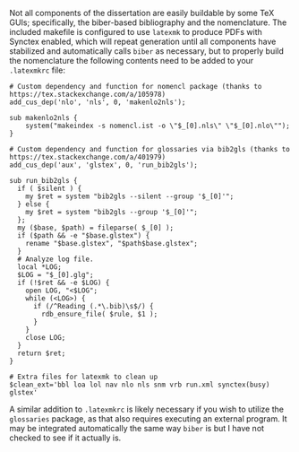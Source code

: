 Not all components of the dissertation are easily buildable by some TeX GUIs; specifically, the biber-based bibliography and the nomenclature. The included makefile is configured to use `latexmk` to produce PDFs with Synctex enabled, which will repeat generation until all components have stabilized and automatically calls `biber` as necessary, but to properly build the nomenclature the following contents need to be added to your `.latexmkrc` file:

    # Custom dependency and function for nomencl package (thanks to https://tex.stackexchange.com/a/105978)
    add_cus_dep('nlo', 'nls', 0, 'makenlo2nls');

    sub makenlo2nls {
        system("makeindex -s nomencl.ist -o \"$_[0].nls\" \"$_[0].nlo\"");
    }

    # Custom dependency and function for glossaries via bib2gls (thanks to https://tex.stackexchange.com/a/401979)
    add_cus_dep('aux', 'glstex', 0, 'run_bib2gls');

    sub run_bib2gls {
      if ( $silent ) {
        my $ret = system "bib2gls --silent --group '$_[0]'";
      } else {
        my $ret = system "bib2gls --group '$_[0]'";
      };
      my ($base, $path) = fileparse( $_[0] );
      if ($path && -e "$base.glstex") {
        rename "$base.glstex", "$path$base.glstex";
      }
      # Analyze log file.
      local *LOG;
      $LOG = "$_[0].glg";
      if (!$ret && -e $LOG) {
        open LOG, "<$LOG";
        while (<LOG>) {
          if (/^Reading (.*\.bib)\s$/) {
            rdb_ensure_file( $rule, $1 );
          }
        }
        close LOG;
      }
      return $ret;
    }

    # Extra files for latexmk to clean up
    $clean_ext='bbl loa lol nav nlo nls snm vrb run.xml synctex(busy) glstex'

A similar addition to `.latexmkrc` is likely necessary if you wish to utilize the `glossaries` package, as that also requires executing an external program. It may be integrated automatically the same way `biber` is but I have not checked to see if it actually is.
